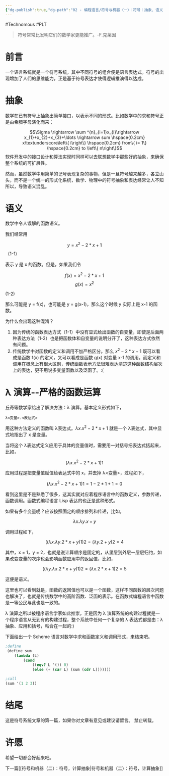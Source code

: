 ```yaml
---
{"dg-publish":true,"dg-path":"02 - 编程语言/符号与机器（一）：符号：抽象、语义.md","permalink":"/02 - 编程语言/符号与机器（一）：符号：抽象、语义/","created":"2023-03-05T15:30:35.000+08:00","updated":"2024-12-31T10:04:48.000+08:00"}
---
```


#Technomous #PLT 

> 符号常常比发明它们的数学家更能推广。-F.克莱因

# 前言

一个语言系统就是一个符号系统，其中不同符号的组合便是语言表达式。符号的出现增加了人们的思维能力，正是基于符号表达才使得逻辑推演得以达成。

# 抽象

数学在已有符号上抽象出简单接口，以表示不同的形式。比如数学中的求和符号正是由希腊字母演化而来：

$$\Sigma \rightarrow \sum ^{n}_{i=1}x_{i}\rightarrow x_{1}+x_{2}+x_{3}+\ldots \rightarrow sum \hspace{0.2cm} x\textunderscore\left\{ i\right\} \hspace{0.2cm} from\{ i= 1\} \hspace{0.2cm} to \left\{ n\right\}$$ 
软件开发中的接口设计和算法实现时同样可以去联想数学中那些好的抽象，来确保整个系统的可扩展性。

然而，虽然数学中用简单的记号表现复杂的事物，但是一旦符号越来越多，各立山头，而不是一个统一的形式化系统，数学、物理中的符号抽象和表达经常让人不知所以，导致语义混乱。

# 语义

数学中令人误解的函数语义。

我们经常用

$$y=x^{2}-2*x+1$$
（1-1）

表示 y 是 x 的函数。但是，如果我们令

$$f\left( x\right) =x^{2}-2*x+1$$
$$g\left( x\right) =x^{2}$$

 (1-2)

那么可能是 y = f(x)，也可能是 y = g(x-1)，那么这个时候 y 实际上是 x-1 的函数。

为什么会出现这种混淆？

1. 因为传统的函数表达方式（1-1）中没有显式给出函数的自变量，即使是后面两种表达方法（1-2）也是把函数体和自变量的说明分开了，这种表达方式依然有问题。
2. 传统数学中对函数的定义和调用不加严格区分。那么 $x^2-2*x+1$ 既可以看成是函数 f(x) 的定义，又可以看成是函数 g(x) 对变量 x-1 的调用。而定义和调用在概念上有很大区别，传统函数表示方法很难表达清楚这种函数结构层次上的表达，更不用说多变量函数以及泛函了。:(

# λ 演算--严格的函数运算

丘奇等数学家给出了解决方法：λ 演算。基本定义形式如下，

```
λ<变量>.<表达式>
```

用这种方法定义的函数叫 λ表达式。$λx.x^2-2*x+1$ 就是一个 λ表达式，其中显式地指出了 x 是变量。

当将这个 λ表达式定义应用于具体的变量值时，需要用一对括号把表达式括起来，比如，

$$(λx.x^2-2*x+1)1$$

应用过程是把变量值赋值给表达式中的 x，并去掉 λ<变量>，过程如下，


$$(λx.x^2-2*x+1)1=1-2*1+1=0$$

看到这里是不是熟悉了很多，这其实就对应着程序语言中的函数定义，参数传递，函数调用。函数式编程语言 Lisp 表达的也正是这种形式。

如果有多个变量呢？应该按照固定的顺序排列和传递，比如，

$$λx.λy.x+y$$

调用过程如下，

$$((λx.λy.2*x+y) 1) 2 = (λy.2+y) 2 = 4$$

其中，x = 1，y = 2，也就是说计算顺序是固定的，从里层到外层一层层归约，如果改变变量的次序也会影响函数应用中的返回值，比如，

$$((λy.λx.2*x+y) 1) 2 = (λx.2*x+1) 2 = 5$$

这便是语义。

这里也可以看到就是，函数的返回值也可以是一个函数，这样不同函数的层次问题也解决了，也就是传统数学中的高阶函数、泛函的表示。在函数式编程语言中函数是一等公民与此也是一致的。

λ 演算之所以被程序语言学家如此推崇，正是因为 λ 演算系统的构建过程就是一个程序语言从无到有的构建过程，整个系统中任何一个复杂的 λ 表达式都是由：λ 抽象、应用和括号，粘合在一起的:)

下面给出一个 Scheme 语言对数学中求和函数定义和调用形式，来结束吧。

``` scheme
;define
（define sum
	(lambda (L)
		(cond
			((eqv? L '()) 0)
			(else (+ (car L) (sum (cdr L))))))）

;call
(sum '(1 2 3))
```

# 结尾

这是符号系统文章的第一篇，如果你对文章有意见或建议请留言。
禁止转载。

# 许愿

希望一切都会好起来吧。

下一篇[[符号和机器（二）：符号，计算抽象\|符号和机器（二）：符号，计算抽象]]